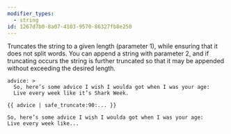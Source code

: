 ```yaml
---
modifier_types:
  - string
id: 1267d7b0-8a07-4103-9570-86327fb8e250
---
```

Truncates the string to a given length (parameter 1), while ensuring that
it does not split words. You can append a string with parameter 2, and if truncating occurs the string is further truncated so that it may be appended without exceeding the desired length.

```.language-yaml
advice: >
  So, here’s some advice I wish I woulda got when I was your age:
  Live every week like it’s Shark Week.
```

```
{{ advice | safe_truncate:90:... }}
```

```.language-output
So, here’s some advice I wish I woulda got when I was your age:
Live every week like...
```
